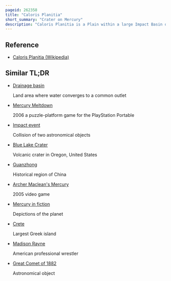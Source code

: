 ```yaml
---
pageid: 262358
title: "Caloris Planitia"
short_summary: "Crater on Mercury"
description: "Caloris Planitia is a Plain within a large Impact Basin on Mercury, informally named Caloris, about 1,550 Km in Diameter. It is one of the largest impact basins in the Solar System. Calor is latin for Heat and the Basin is so named because the Sun is almost overhead every second Mercury Passes Perihelion. The Crater discovered in 1974 is surrounded by Caloris Montes a Ring of Mountains around 2 Km high."
---
```


## Reference

- [Caloris Planitia (Wikipedia)](https://en.wikipedia.org/?curid=262358)

## Similar TL;DR

- [Drainage basin](/tldr/en/drainage-basin)

  Land area where water converges to a common outlet

- [Mercury Meltdown](/tldr/en/mercury-meltdown)

  2006 a puzzle-platform game for the PlayStation Portable

- [Impact event](/tldr/en/impact-event)

  Collision of two astronomical objects

- [Blue Lake Crater](/tldr/en/blue-lake-crater)

  Volcanic crater in Oregon, United States

- [Guanzhong](/tldr/en/guanzhong)

  Historical region of China

- [Archer Maclean's Mercury](/tldr/en/archer-macleans-mercury)

  2005 video game

- [Mercury in fiction](/tldr/en/mercury-in-fiction)

  Depictions of the planet

- [Crete](/tldr/en/crete)

  Largest Greek island

- [Madison Rayne](/tldr/en/madison-rayne)

  American professional wrestler

- [Great Comet of 1882](/tldr/en/great-comet-of-1882)

  Astronomical object
